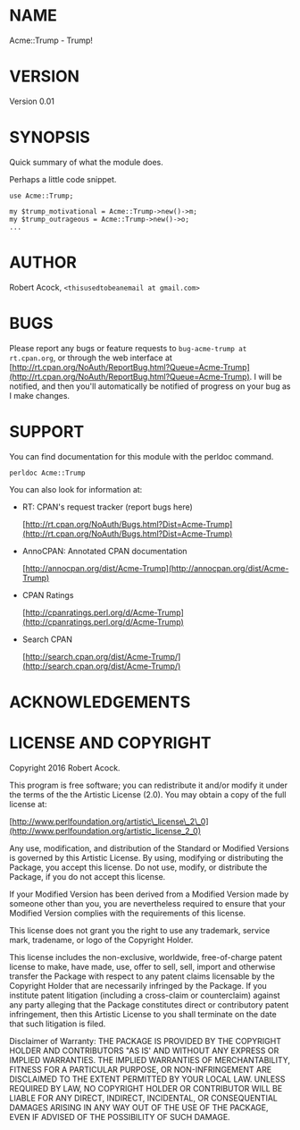 # NAME

Acme::Trump - Trump!

# VERSION

Version 0.01

# SYNOPSIS

Quick summary of what the module does.

Perhaps a little code snippet.

    use Acme::Trump;

    my $trump_motivational = Acme::Trump->new()->m;
    my $trump_outrageous = Acme::Trump->new()->o;
    ...

# AUTHOR

Robert Acock, `<thisusedtobeanemail at gmail.com>`

# BUGS

Please report any bugs or feature requests to `bug-acme-trump at rt.cpan.org`, or through
the web interface at [http://rt.cpan.org/NoAuth/ReportBug.html?Queue=Acme-Trump](http://rt.cpan.org/NoAuth/ReportBug.html?Queue=Acme-Trump).  I will be notified, and then you'll
automatically be notified of progress on your bug as I make changes.

# SUPPORT

You can find documentation for this module with the perldoc command.

    perldoc Acme::Trump

You can also look for information at:

- RT: CPAN's request tracker (report bugs here)

    [http://rt.cpan.org/NoAuth/Bugs.html?Dist=Acme-Trump](http://rt.cpan.org/NoAuth/Bugs.html?Dist=Acme-Trump)

- AnnoCPAN: Annotated CPAN documentation

    [http://annocpan.org/dist/Acme-Trump](http://annocpan.org/dist/Acme-Trump)

- CPAN Ratings

    [http://cpanratings.perl.org/d/Acme-Trump](http://cpanratings.perl.org/d/Acme-Trump)

- Search CPAN

    [http://search.cpan.org/dist/Acme-Trump/](http://search.cpan.org/dist/Acme-Trump/)

# ACKNOWLEDGEMENTS

# LICENSE AND COPYRIGHT

Copyright 2016 Robert Acock.

This program is free software; you can redistribute it and/or modify it
under the terms of the the Artistic License (2.0). You may obtain a
copy of the full license at:

[http://www.perlfoundation.org/artistic\_license\_2\_0](http://www.perlfoundation.org/artistic_license_2_0)

Any use, modification, and distribution of the Standard or Modified
Versions is governed by this Artistic License. By using, modifying or
distributing the Package, you accept this license. Do not use, modify,
or distribute the Package, if you do not accept this license.

If your Modified Version has been derived from a Modified Version made
by someone other than you, you are nevertheless required to ensure that
your Modified Version complies with the requirements of this license.

This license does not grant you the right to use any trademark, service
mark, tradename, or logo of the Copyright Holder.

This license includes the non-exclusive, worldwide, free-of-charge
patent license to make, have made, use, offer to sell, sell, import and
otherwise transfer the Package with respect to any patent claims
licensable by the Copyright Holder that are necessarily infringed by the
Package. If you institute patent litigation (including a cross-claim or
counterclaim) against any party alleging that the Package constitutes
direct or contributory patent infringement, then this Artistic License
to you shall terminate on the date that such litigation is filed.

Disclaimer of Warranty: THE PACKAGE IS PROVIDED BY THE COPYRIGHT HOLDER
AND CONTRIBUTORS "AS IS' AND WITHOUT ANY EXPRESS OR IMPLIED WARRANTIES.
THE IMPLIED WARRANTIES OF MERCHANTABILITY, FITNESS FOR A PARTICULAR
PURPOSE, OR NON-INFRINGEMENT ARE DISCLAIMED TO THE EXTENT PERMITTED BY
YOUR LOCAL LAW. UNLESS REQUIRED BY LAW, NO COPYRIGHT HOLDER OR
CONTRIBUTOR WILL BE LIABLE FOR ANY DIRECT, INDIRECT, INCIDENTAL, OR
CONSEQUENTIAL DAMAGES ARISING IN ANY WAY OUT OF THE USE OF THE PACKAGE,
EVEN IF ADVISED OF THE POSSIBILITY OF SUCH DAMAGE.
